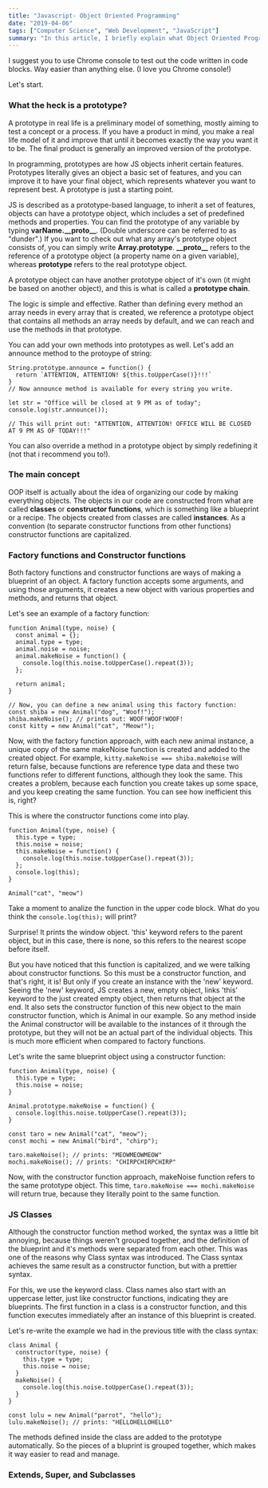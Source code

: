 ```yaml
---
title: "Javascript- Object Oriented Programming"
date: "2019-04-06"
tags: ["Computer Science", "Web Development", "JavaScript"]
summary: "In this article, I briefly explain what Object Oriented Programming is using JavaScript."
---
```


I suggest you to use Chrome console to test out the code written in code blocks. Way easier than anything else. (I love you Chrome console!)

Let's start.

### What the heck is a prototype?

A prototype in real life is a preliminary model of something, mostly aiming to test a concept or a process. If you have a product in mind, you make a real life model of it and improve that until it becomes exactly the way you want it to be. The final product is generally an improved version of the prototype.

In programming, prototypes are how JS objects inherit certain features. Prototypes literally gives an object a basic set of features, and you can improve it to have your final object, which represents whatever you want to represent best. A prototype is just a starting point.

JS is described as a prototype-based language, to inherit a set of features, objects can have a prototype object, which includes a set of predefined methods and properties. You can find the prototype of any variable by typing **varName.\_\_proto\_\_**. (Double underscore can be referred to as "dunder".) If you want to check out what any array's prototype object consists of, you can simply write **Array.prototype**. **\_\_proto\_\_** refers to the reference of a prototype object (a property name on a given variable), whereas **prototype** refers to the real prototype object.

A prototype object can have another prototype object of it's own (it might be based on another object), and this is what is called a **prototype chain**.

The logic is simple and effective. Rather than defining every method an array needs in every array that is created, we reference a prototype object that contains all methods an array needs by default, and we can reach and use the methods in that prototype.

You can add your own methods into prototypes as well. Let's add an announce method to the protoype of string:

```
String.prototype.announce = function() {
  return `ATTENTION, ATTENTION! ${this.toUpperCase()}!!!`
}
// Now announce method is available for every string you write.

let str = "Office will be closed at 9 PM as of today";
console.log(str.announce());

// This will print out: "ATTENTION, ATTENTION! OFFICE WILL BE CLOSED AT 9 PM AS OF TODAY!!!"
```

You can also override a method in a prototype object by simply redefining it (not that i recommend you to!).

### The main concept

OOP itself is actually about the idea of organizing our code by making everything objects. The objects in our code are constructed from what are called **classes** or **constructor functions**, which is something like a blueprint or a recipe. The objects created from classes are called **instances**. As a convention (to separate constructor functions from other functions) constructor functions are capitalized.

### Factory functions and Constructor functions

Both factory functions and constructor functions are ways of making a blueprint of an object. A factory function accepts some arguments, and using those arguments, it creates a new object with various properties and methods, and returns that object.

Let's see an example of a factory function:

```
function Animal(type, noise) {
  const animal = {};
  animal.type = type;
  animal.noise = noise;
  animal.makeNoise = function() {
    console.log(this.noise.toUpperCase().repeat(3));
  };

  return animal;
}

// Now, you can define a new animal using this factory function:
const shiba = new Animal("dog", "Woof!");
shiba.makeNoise(); // prints out: WOOF!WOOF!WOOF!
const kitty = new Animal("cat", "Meow!");
```

Now, with the factory function approach, with each new animal instance, a unique copy of the same makeNoise function is created and added to the created object. For example, `kitty.makeNoise === shiba.makeNoise` will return false, because functions are reference type data and these two functions refer to different functions, although they look the same. This creates a problem, because each function you create takes up some space, and you keep creating the same function. You can see how inefficient this is, right?

This is where the constructor functions come into play.

```
function Animal(type, noise) {
  this.type = type;
  this.noise = noise;
  this.makeNoise = function() {
    console.log(this.noise.toUpperCase().repeat(3));
  };
  console.log(this);
}

Animal("cat", "meow")
```

Take a moment to analize the function in the upper code block. What do you think the `console.log(this);` will print?

Surprise! It prints the window object. 'this' keyword refers to the parent object, but in this case, there is none, so this refers to the nearest scope before itself.

But you have noticed that this function is capitalized, and we were talking about constructor functions. So this must be a constructor function, and that's right, it is! But only if you create an instance with the 'new' keyword. Seeing the 'new' keyword, JS creates a new, empty object, links 'this' keyword to the just created empty object, then returns that object at the end. It also sets the constructor function of this new object to the main constructor function, which is Animal in our example. So any method inside the Animal constructor will be available to the instances of it through the prototype, but they will not be an actual part of the individual objects. This is much more efficient when compared to factory functions.

Let's write the same blueprint object using a constructor function:

```
function Animal(type, noise) {
  this.type = type;
  this.noise = noise;
}

Animal.prototype.makeNoise = function() {
  console.log(this.noise.toUpperCase().repeat(3));
}

const taro = new Animal("cat", "meow");
const mochi = new Animal("bird", "chirp");

taro.makeNoise(); // prints: "MEOWMEOWMEOW"
mochi.makeNoise(); // prints: "CHIRPCHIRPCHIRP"
```

Now, with the constructor function approach, makeNoise function refers to the same prototype object. This time, `taro.makeNoise === mochi.makeNoise` will return true, because they literally point to the same function.

### JS Classes

Although the constructor function method worked, the syntax was a little bit annoying, because things weren't grouped together, and the definition of the blueprint and it's methods were separated from each other. This was one of the reasons why Class syntax was introduced. The Class syntax achieves the same result as a constructor function, but with a prettier syntax.

For this, we use the keyword class. Class names also start with an uppercase letter, just like constructor functions, indicating they are blueprints. The first function in a class is a constructor function, and this function executes immediately after an instance of this blueprint is created.

Let's re-write the example we had in the previous title with the class syntax:

```
class Animal {
  constructor(type, noise) {
    this.type = type;
    this.noise = noise;
  }
  makeNoise() {
    console.log(this.noise.toUpperCase().repeat(3));
  }
}

const lulu = new Animal("parrot", "hello");
lulu.makeNoise(); // prints: "HELLOHELLOHELLO"
```

The methods defined inside the class are added to the prototype automatically. So the pieces of a bluprint is grouped together, which makes it way easier to read and manage.

### Extends, Super, and Subclasses
